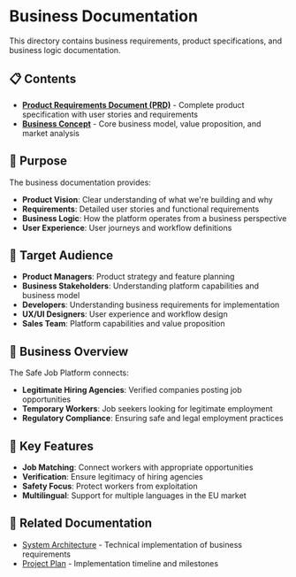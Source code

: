 # Business Documentation

This directory contains business requirements, product specifications, and business logic documentation.

## 📋 Contents

- **[Product Requirements Document (PRD)](prd.md)** - Complete product specification with user stories and requirements
- **[Business Concept](business-concept.md)** - Core business model, value proposition, and market analysis

## 🎯 Purpose

The business documentation provides:
- **Product Vision**: Clear understanding of what we're building and why
- **Requirements**: Detailed user stories and functional requirements
- **Business Logic**: How the platform operates from a business perspective
- **User Experience**: User journeys and workflow definitions

## 👥 Target Audience

- **Product Managers**: Product strategy and feature planning
- **Business Stakeholders**: Understanding platform capabilities and business model
- **Developers**: Understanding business requirements for implementation
- **UX/UI Designers**: User experience and workflow design
- **Sales Team**: Platform capabilities and value proposition

## 💼 Business Overview

The Safe Job Platform connects:
- **Legitimate Hiring Agencies**: Verified companies posting job opportunities
- **Temporary Workers**: Job seekers looking for legitimate employment
- **Regulatory Compliance**: Ensuring safe and legal employment practices

## 🚀 Key Features

- **Job Matching**: Connect workers with appropriate opportunities
- **Verification**: Ensure legitimacy of hiring agencies
- **Safety Focus**: Protect workers from exploitation
- **Multilingual**: Support for multiple languages in the EU market

## 🔗 Related Documentation

- [System Architecture](../architecture/architecture.md) - Technical implementation of business requirements
- [Project Plan](../plan.md) - Implementation timeline and milestones
